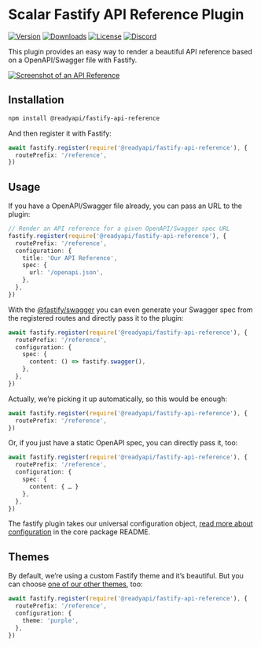 # Scalar Fastify API Reference Plugin

[![Version](https://img.shields.io/npm/v/%40scalar/fastify-api-reference)](https://www.npmjs.com/package/@readyapi/fastify-api-reference)
[![Downloads](https://img.shields.io/npm/dm/%40scalar/fastify-api-reference)](https://www.npmjs.com/package/@readyapi/fastify-api-reference)
[![License](https://img.shields.io/npm/l/%40scalar%2Ffastify-api-reference)](https://www.npmjs.com/package/@readyapi/fastify-api-reference)
[![Discord](https://img.shields.io/discord/1135330207960678410?style=flat&color=5865F2)](https://discord.gg/8HeZcRGPFS)

This plugin provides an easy way to render a beautiful API reference based on a OpenAPI/Swagger file with Fastify.

[![Screenshot of an API Reference](https://github.com/khulnasoft/readyapi.js/assets/6201407/d8beb5e1-bf64-4589-8cb0-992ba79215a8)](https://docs.scalar.com/swagger-editor)

## Installation

```bash
npm install @readyapi/fastify-api-reference
```

And then register it with Fastify:

```ts
await fastify.register(require('@readyapi/fastify-api-reference'), {
  routePrefix: '/reference',
})
```

## Usage

If you have a OpenAPI/Swagger file already, you can pass an URL to the plugin:

```ts
// Render an API reference for a given OpenAPI/Swagger spec URL
fastify.register(require('@readyapi/fastify-api-reference'), {
  routePrefix: '/reference',
  configuration: {
    title: 'Our API Reference',
    spec: {
      url: '/openapi.json',
    },
  },
})
```

With the [@fastify/swagger](https://github.com/fastify/fastify-swagger) you can even generate your Swagger spec from the registered routes and directly pass it to the plugin:

```ts
await fastify.register(require('@readyapi/fastify-api-reference'), {
  routePrefix: '/reference',
  configuration: {
    spec: {
      content: () => fastify.swagger(),
    },
  },
})
```

Actually, we’re picking it up automatically, so this would be enough:

```ts
await fastify.register(require('@readyapi/fastify-api-reference'), {
  routePrefix: '/reference',
})
```

Or, if you just have a static OpenAPI spec, you can directly pass it, too:

```ts
await fastify.register(require('@readyapi/fastify-api-reference'), {
  routePrefix: '/reference',
  configuration: {
    spec: {
      content: { … }
    },
  },
})
```

The fastify plugin takes our universal configuration object, [read more about configuration](https://github.com/khulnasoft/readyapi.js/tree/main/packages/api-reference#configuration) in the core package README.

## Themes

By default, we’re using a custom Fastify theme and it’s beautiful. But you can choose [one of our other themes](https://github.com/khulnasoft/readyapi.js/tree/main/packages/themes), too:

```ts
await fastify.register(require('@readyapi/fastify-api-reference'), {
  routePrefix: '/reference',
  configuration: {
    theme: 'purple',
  },
})
```

